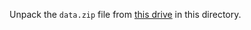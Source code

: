 Unpack the `data.zip` file from [this drive](https://drive.google.com/drive/folders/1oeFgRYLB1IAIXyoDYI_6j7t_leDi-AaU?usp=sharing) in this directory.